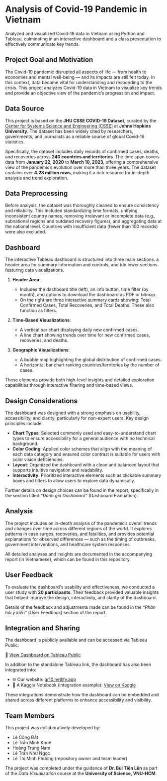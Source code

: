 # Analysis of Covid-19 Pandemic in Vietnam
Analyzed and visualized Covid-19 data in Vietnam using Python and Tableau, culminating in an interactive dashboard and a class presentation to effectively communicate key trends.

## Project Goal and Motivation

The Covid-19 pandemic disrupted all aspects of life — from health to economies and mental well-being — and its impacts are still felt today. In this context, data became vital for understanding and responding to the crisis. This project analyzes Covid-19 data in Vietnam to visualize key trends and provide an objective view of the pandemic’s progression and impact.

## Data Source

This project is based on the **JHU CSSE COVID-19 Dataset**, curated by the [Center for Systems Science and Engineering (CSSE)](https://github.com/CSSEGISandData/COVID-19) at **Johns Hopkins University**. The dataset has been widely cited by researchers, governments, and journalists as a reliable source of global Covid-19 statistics.

Specifically, the dataset includes daily records of confirmed cases, deaths, and recoveries across **240 countries and territories**. The time span covers data from **January 22, 2020** to **March 10, 2023**, offering a comprehensive view of the pandemic’s evolution over more than three years. The dataset contains over **4.28 million rows**, making it a rich resource for in-depth analysis and trend exploration.

## Data Preprocessing

Before analysis, the dataset was thoroughly cleaned to ensure consistency and reliability. This included standardizing time formats, unifying inconsistent country names, removing irrelevant or incomplete data (e.g., subnational regions and outdated recovery figures), and aggregating data at the national level. Countries with insufficient data (fewer than 100 records) were also excluded.

## Dashboard 

The interactive Tableau dashboard is structured into three main sections: a header area for summary information and controls, and tưo lower sections featuring data visualizations.

1. **Header Area**:
   - Includes the dashboard title (left), an info button, time filter (by month), and options to download the dashboard as PDF or bitmap.
   - On the right are three interactive summary cards showing: Total Confirmed Cases, Total Recoveries, and Total Deaths. These also function as filters.

2. **Time-Based Visualizations**:
   - A vertical bar chart displaying daily new confirmed cases.
   - A line chart showing trends over time for new confirmed cases, recoveries, and deaths.

3. **Geographic Visualizations**:
   - A bubble map highlighting the global distribution of confirmed cases.
   - A horizontal bar chart ranking countries/territories by the number of cases.

These elements provide both high-level insights and detailed exploration capabilities through interactive filtering and time-based views.

## Design Considerations

The dashboard was designed with a strong emphasis on usability, accessibility, and clarity, particularly for non-expert users. Key design principles include:

- **Chart Types**: Selected commonly used and easy-to-understand chart types to ensure accessibility for a general audience with no technical background.
- **Color Coding**: Applied color schemes that align with the meaning of each data category and ensured color contrast is suitable for users with color vision deficiencies.
- **Layout**: Organized the dashboard with a clean and balanced layout that supports intuitive navigation and readability.
- **Interactivity**: Prioritized interactive elements such as clickable summary boxes and filters to allow users to explore data dynamically.

Further details on design choices can be found in the report, specifically in the section titled *“Đánh giá Dashboard”* (Dashboard Evaluation).

## Analysis

The project includes an in-depth analysis of the pandemic’s overall trends and changes over time across different regions of the world. It explores patterns in case surges, recoveries, and fatalities, and provides potential explanations for observed differences — such as the timing of outbreaks, government interventions, and healthcare system responses.

All detailed analyses and insights are documented in the accompanying report (in Vietnamese), which can be found in this repository.

## User Feedback

To evaluate the dashboard's usability and effectiveness, we conducted a user study with **20 participants**. Their feedback provided valuable insights that helped improve the design, interactivity, and clarity of the dashboard.

Details of the feedback and adjustments made can be found in the *“Phản hồi ý kiến”* (User Feedback) section of the report.

## Integration and Sharing

The dashboard is publicly available and can be accessed via Tableau Public:

🔗 [View Dashboard on Tableau Public](https://public.tableau.com/app/profile/.t.l.7247/viz/AnalyzeCovid-19PandemicGroup10_17124837672910/FinalDashboard)

In addition to the standalone Tableau link, the dashboard has also been integrated into:

- 🌐 Our website: [gr10.netlify.app](https://gr10.netlify.app/lt/gk#dashboard)
- 📓 A Kaggle Notebook (integration example): [View on Kaggle](https://www.kaggle.com/code/mplee30/tableau-integration)

These integrations demonstrate how the dashboard can be embedded and shared across different platforms to enhance accessibility and visibility.

## Team Members

This project was collaboratively developed by:

- Lê Công Đắt  
- Lê Trần Minh Khuê  
- Hoàng Trung Nam  
- Lê Trần Như Ngọc  
- Lê Thị Minh Phương (repository owner and team leader)

The project was completed under the guidance of **Dr. Bùi Tiến Lên** as part of the *Data Visualization* course at the **University of Science, VNU-HCM**.
